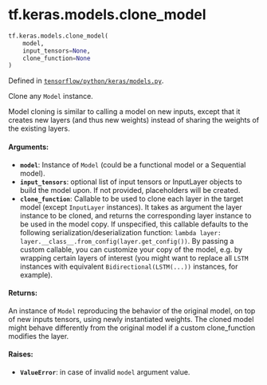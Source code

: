 <div itemscope itemtype="http://developers.google.com/ReferenceObject">
<meta itemprop="name" content="tf.keras.models.clone_model" />
<meta itemprop="path" content="Stable" />
</div>

# tf.keras.models.clone_model

``` python
tf.keras.models.clone_model(
    model,
    input_tensors=None,
    clone_function=None
)
```



Defined in [`tensorflow/python/keras/models.py`](/code/stable/tensorflow/python/keras/models.py).

Clone any `Model` instance.

Model cloning is similar to calling a model on new inputs,
except that it creates new layers (and thus new weights) instead
of sharing the weights of the existing layers.

#### Arguments:

* <b>`model`</b>: Instance of `Model`
        (could be a functional model or a Sequential model).
* <b>`input_tensors`</b>: optional list of input tensors or InputLayer objects
        to build the model upon. If not provided,
        placeholders will be created.
* <b>`clone_function`</b>: Callable to be used to clone each layer in the target
        model (except `InputLayer` instances). It takes as argument the layer
        instance to be cloned, and returns the corresponding layer instance to
        be used in the model copy. If unspecified, this callable defaults to
        the following serialization/deserialization function:
        `lambda layer: layer.__class__.from_config(layer.get_config())`.
        By passing a custom callable, you can customize your copy of the
        model, e.g. by wrapping certain layers of interest (you might want to
        replace all `LSTM` instances with equivalent
        `Bidirectional(LSTM(...))` instances, for example).


#### Returns:

An instance of `Model` reproducing the behavior
of the original model, on top of new inputs tensors,
using newly instantiated weights. The cloned model might behave
differently from the original model if a custom clone_function
modifies the layer.


#### Raises:

* <b>`ValueError`</b>: in case of invalid `model` argument value.